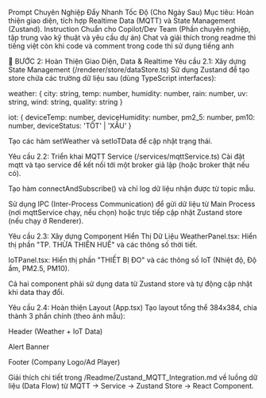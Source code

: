 Prompt Chuyên Nghiệp Đẩy Nhanh Tốc Độ (Cho Ngày Sau)
Mục tiêu: Hoàn thiện giao diện, tích hợp Realtime Data (MQTT) và State Management (Zustand).
Instruction Chuẩn cho Copilot/Dev Team (Phần chuyên nghiệp, tập trung vào kỹ thuật và yêu cầu dự án)
Chat và giải thích trong readme thì tiếng việt còn khi code và comment trong code thì sử dụng tiếng anh

📝 BƯỚC 2: Hoàn Thiện Giao Diện, Data & Realtime
Yêu cầu 2.1: Xây dựng State Management (/renderer/store/dataStore.ts)
Sử dụng Zustand để tạo store chứa các trường dữ liệu sau (dùng TypeScript interfaces):

weather: { city: string, temp: number, humidity: number, rain: number, uv: string, wind: string, quality: string }

iot: { deviceTemp: number, deviceHumidity: number, pm2_5: number, pm10: number, deviceStatus: 'TỐT' | 'XẤU' }

Tạo các hàm setWeather và setIoTData để cập nhật trạng thái.

Yêu cầu 2.2: Triển khai MQTT Service (/services/mqttService.ts)
Cài đặt mqtt và tạo service để kết nối tới một broker giả lập (hoặc broker thật nếu có).

Tạo hàm connectAndSubscribe() và chỉ log dữ liệu nhận được từ topic mẫu.

Sử dụng IPC (Inter-Process Communication) để gửi dữ liệu từ Main Process (nơi mqttService chạy, nếu chọn) hoặc trực tiếp cập nhật Zustand store (nếu chạy ở Renderer).

Yêu cầu 2.3: Xây dựng Component Hiển Thị Dữ Liệu
WeatherPanel.tsx: Hiển thị phần "TP. THỪA THIÊN HUẾ" và các thông số thời tiết.

IoTPanel.tsx: Hiển thị phần "THIẾT BỊ ĐO" và các thông số IoT (Nhiệt độ, Độ ẩm, PM2.5, PM10).

Cả hai component phải sử dụng data từ Zustand store và tự động cập nhật khi data thay đổi.

Yêu cầu 2.4: Hoàn thiện Layout (App.tsx)
Tạo layout tổng thể 384x384, chia thành 3 phần chính (theo ảnh mẫu):

Header (Weather + IoT Data)

Alert Banner

Footer (Company Logo/Ad Player)

Giải thích chi tiết trong /Readme/Zustand_MQTT_Integration.md về luồng dữ liệu (Data Flow) từ MQTT -> Service -> Zustand Store -> React Component.
